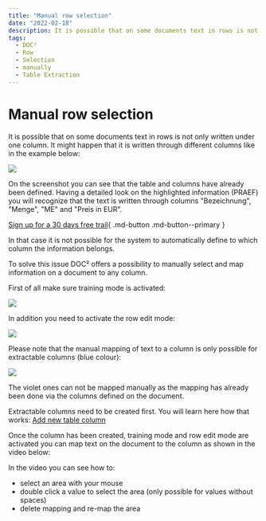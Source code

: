 ```yaml
---
title: "Manual row selection"
date: "2022-02-18"
description: It is possible that on some documents text in rows is not only written under one column. It might happen that it is written through different columns. Here is how rows can be selected manually in DOC².
tags:
  - DOC²
  - Row
  - Selection
  - manually
  - Table Extraction
---
```


# Manual row selection

It is possible that on some documents text in rows is not only written under one column. It might happen that it is written through different columns like in the example below:

![](/_images/doc2/image-10-1024x606.png)

On the screenshot you can see that the table and columns have already been defined. Having a detailed look on the highlighted information (PRAEF) you will recognize that the text is written through columns "Bezeichnung", "Menge", "ME" and "Preis in EUR".

[Sign up for a 30 days free trail](https://app.polydocs.io){ .md-button .md-button--primary }

In that case it is not possible for the system to automatically define to which column the information belongs.

To solve this issue DOC² offers a possibility to manually select and map information on a document to any column.

First of all make sure training mode is activated:

![](/_images/doc2/image-11.png)

In addition you need to activate the row edit mode:

![](/_images/doc2/image-13-1024x314.png)

Please note that the manual mapping of text to a column is only possible for extractable columns (blue colour):

![](/_images/doc2/image-14-1024x669.png)

The violet ones can not be mapped manually as the mapping has already been done via the columns defined on the document.

Extractable columns need to be created first. You will learn here how that works: [Add new table column](/doc2/table/add-new-table-column/)

Once the column has been created, training mode and row edit mode are activated you can map text on the document to the column as shown in the video below:

In the video you can see how to:

- select an area with your mouse
- double click a value to select the area (only possible for values without spaces)
- delete mapping and re-map the area
